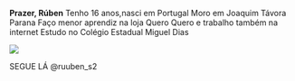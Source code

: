 **Prazer, Rúben**
Tenho 16 anos,nasci em Portugal
Moro em Joaquim Távora Parana
Faço menor aprendiz na loja Quero Quero e trabalho também na internet
Estudo no Colégio Estadual Miguel Dias

![](https://media.tenor.com/9Hlh1EvqSvUAAAAC/cristiano-ronaldo-ronaldo.gif)

SEGUE LÁ @ruuben_s2
